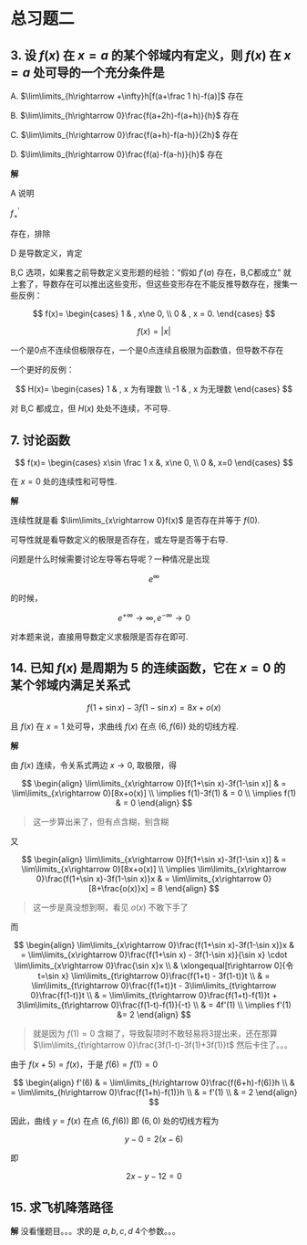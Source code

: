 # 总习题二

## 3. 设 $f(x)$ 在 $x=a$ 的某个邻域内有定义，则 $f(x)$ 在 $x=a$ 处可导的一个充分条件是

A. $\lim\limits_{h\rightarrow +\infty}h[f(a+\frac 1 h)-f(a)]$ 存在

B. $\lim\limits_{h\rightarrow 0}\frac{f(a+2h)-f(a+h)}{h}$ 存在

C. $\lim\limits_{h\rightarrow 0}\frac{f(a+h)-f(a-h)}{2h}$ 存在

D. $\lim\limits_{h\rightarrow 0}\frac{f(a)-f(a-h)}{h}$ 存在

**解**

A 说明

$f^{\prime}_{+}$

存在，排除

D 是导数定义，肯定

B,C 选项，如果套之前导数定义变形题的经验：“假如 $f'(a)$ 存在，B,C都成立” 就上套了，导数存在可以推出这些变形，但这些变形存在不能反推导数存在，搜集一些反例：

$$
f(x)=
\begin{cases}
1 & , x\ne 0, \\
0 & , x = 0.
\end{cases}
$$

$$
f(x) = |x|
$$

一个是0点不连续但极限存在，一个是0点连续且极限为函数值，但导数不存在

一个更好的反例：

$$
H(x)=
\begin{cases}
1 & , x 为有理数 \\
-1 & , x 为无理数
\end{cases}
$$

对 B,C 都成立，但 $H(x)$ 处处不连续，不可导.

## 7. 讨论函数 

$$
f(x)=
\begin{cases}
x\sin \frac 1 x &, x\ne 0, \\
0 &, x=0
\end{cases}
$$

在 $x=0$ 处的连续性和可导性.

**解**

连续性就是看 $\lim\limits_{x\rightarrow 0}f(x)$ 是否存在并等于 $f(0)$.

可导性就是看导数定义的极限是否存在，或左导是否等于右导.

问题是什么时候需要讨论左导等右导呢？一种情况是出现 

$$
e^{\infty}
$$

的时候，
 
$$
e^{+\infty}\rightarrow\infty, e^{-\infty}\rightarrow 0
$$

对本题来说，直接用导数定义求极限是否存在即可.

## 14. 已知 $f(x)$ 是周期为 5 的连续函数，它在 $x=0$ 的某个邻域内满足关系式

$$
f(1+\sin x)-3f(1-\sin x)=8x+o(x)
$$

且 $f(x)$ 在 $x=1$ 处可导，求曲线 $f(x)$ 在点 $(6,f(6))$ 处的切线方程.

**解**

由 $f(x)$ 连续，令关系式两边 $x\rightarrow 0$, 取极限，得

$$
\begin{align}
\lim\limits_{x\rightarrow 0}[f(1+\sin x)-3f(1-\sin x)] & = \lim\limits_{x\rightarrow 0}[8x+o(x)] \\
\implies f(1)-3f(1) & = 0 \\
\implies f(1) & = 0
\end{align}
$$

>这一步算出来了，但有点含糊，别含糊

又

$$
\begin{align}
\lim\limits_{x\rightarrow 0}[f(1+\sin x)-3f(1-\sin x)] & = \lim\limits_{x\rightarrow 0}[8x+o(x)] \\
\implies \lim\limits_{x\rightarrow 0}\frac{f(1+\sin x)-3f(1-\sin x)}x & = \lim\limits_{x\rightarrow 0}[8+\frac{o(x)}x] = 8
\end{align}
$$

>这一步是真没想到啊，看见 $o(x)$ 不敢下手了

而 

$$
\begin{align}
\lim\limits_{x\rightarrow 0}\frac{f(1+\sin x)-3f(1-\sin x)}x & = \lim\limits_{x\rightarrow 0}\frac{f(1+\sin x) - 3f(1-\sin x)}{\sin x} \cdot \lim\limits_{x\rightarrow 0}\frac{\sin x}x \\
& \xlongequal[t\rightarrow 0]{令 t=\sin x} \lim\limits_{t\rightarrow 0}\frac{f(1+t) - 3f(1-t)}t \\
& = \lim\limits_{t\rightarrow 0}\frac{f(1+t)}t - 3\lim\limits_{t\rightarrow 0}\frac{f(1-t)}t \\
& = \lim\limits_{t\rightarrow 0}\frac{f(1+t)-f(1)}t + 3\lim\limits_{t\rightarrow 0}\frac{f(1-t)-f(1)}{-t} \\
& = 4f'(1) \\
\implies f'(1) &= 2
\end{align}
$$

>就是因为 $f(1)=0$ 含糊了，导致裂项时不敢轻易将3提出来，还在那算 $\lim\limits_{t\rightarrow 0}\frac{3f(1-t)-3f(1)+3f(1)}t$ 然后卡住了。。。

由于 $f(x+5)=f(x)$，于是 $f(6)=f(1)=0$

$$
\begin{align}
f'(6) & = \lim\limits_{h\rightarrow 0}\frac{f(6+h)-f(6)}h \\
& = \lim\limits_{h\rightarrow 0}\frac{f(1+h)-f(1)}h \\
& = f'(1) \\
& = 2
\end{align}
$$

因此，曲线 $y=f(x)$ 在点 $(6,f(6))$ 即 $(6,0)$ 处的切线方程为

$$
y-0=2(x-6)
$$

即

$$
2x-y-12=0
$$


## 15. 求飞机降落路径

**解** 没看懂题目。。。求的是 $a,b,c,d$ 4个参数。。。


